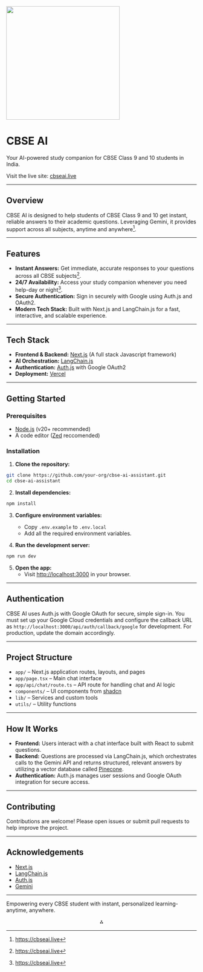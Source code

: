 <img src="https://cbseai.live/og.png" class="logo" width="300"/>

# CBSE AI

Your AI-powered study companion for CBSE Class 9 and 10 students in India.

Visit the live site: [cbseai.live](https://cbseai.live)

---

## Overview

CBSE AI is designed to help students of CBSE Class 9 and 10 get instant, reliable answers to their academic questions. Leveraging Gemini, it provides support across all subjects, anytime and anywhere[^1].

---

## Features

- **Instant Answers:** Get immediate, accurate responses to your questions across all CBSE subjects[^1].
- **24/7 Availability:** Access your study companion whenever you need help-day or night[^1].
- **Secure Authentication:** Sign in securely with Google using Auth.js and OAuth2.
- **Modern Tech Stack:** Built with Next.js and LangChain.js for a fast, interactive, and scalable experience.

---

## Tech Stack

- **Frontend \& Backend:** [Next.js](https://nextjs.org/) (A full stack Javascript framework)
- **AI Orchestration:** [LangChain.js](https://js.langchain.com/)
- **Authentication:** [Auth.js](https://authjs.dev/) with Google OAuth2
- **Deployment:** [Vercel](https://vercel.com/)

---

## Getting Started

### Prerequisites

- [Node.js](https://nodejs.org/en/download) (v20+ recommended)
- A code editor ([Zed](https://zed.dev) reccomended)

### Installation

1. **Clone the repository:**

```bash
git clone https://github.com/your-org/cbse-ai-assistant.git
cd cbse-ai-assistant
```

2. **Install dependencies:**

```bash
npm install
```

3. **Configure environment variables:**
    - Copy `.env.example` to `.env.local`
    - Add all the required environment variables.

4. **Run the development server:**

```bash
npm run dev
```

5. **Open the app:**
    - Visit [http://localhost:3000](http://localhost:3000) in your browser.

---

## Authentication

CBSE AI uses Auth.js with Google OAuth for secure, simple sign-in. You must set up your Google Cloud credentials and configure the callback URL as `http://localhost:3000/api/auth/callback/google` for development. For production, update the domain accordingly.

---

## Project Structure

- `app/` – Next.js application routes, layouts, and pages
- `app/page.tsx` – Main chat interface
- `app/api/chat/route.ts` – API route for handling chat and AI logic
- `components/` – UI components from [shadcn](https://ui.shadcn.com/)
- `lib/` – Services and custom tools
- `utils/` – Utility functions

---

## How It Works

- **Frontend:** Users interact with a chat interface built with React to submit questions.
- **Backend:** Questions are processed via LangChain.js, which orchestrates calls to the Gemini API and returns structured, relevant answers by utilizing a vector database called [Pinecone](https://pinecone.io).
- **Authentication:** Auth.js manages user sessions and Google OAuth integration for secure access.

---

## Contributing

Contributions are welcome! Please open issues or submit pull requests to help improve the project.

---
## Acknowledgements

- [Next.js](https://nextjs.org/)
- [LangChain.js](https://js.langchain.com/)
- [Auth.js](https://authjs.dev/)
- [Gemini](https://gemini.google.com/)

---

Empowering every CBSE student with instant, personalized learning-anytime, anywhere.

<div style="text-align: center">⁂</div>

[^1]: https://cbseai.live
